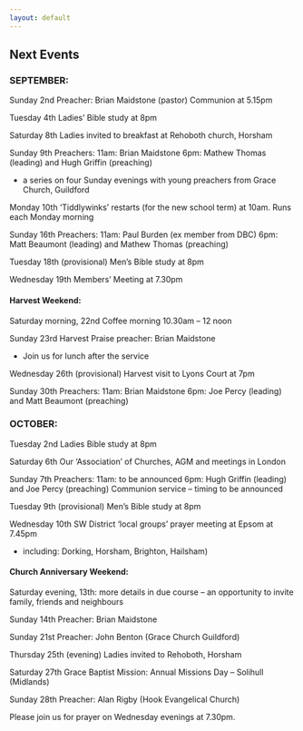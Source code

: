 ```yaml
---
layout: default
---
```


## **Next Events**

### **SEPTEMBER:** 

Sunday 2nd  Preacher: Brian Maidstone (pastor)	Communion at 5.15pm 

Tuesday 4th   Ladies’ Bible study at 8pm

Saturday 8th  Ladies invited to breakfast at Rehoboth church, Horsham

Sunday 9th  Preachers: 11am: Brian Maidstone 
                       6pm: Mathew Thomas (leading) and Hugh Griffin (preaching)
- a series on four Sunday evenings with young preachers from Grace Church, Guildford

Monday 10th ‘Tiddlywinks’ restarts (for the new school term) at 10am. Runs each Monday morning

Sunday 16th Preachers: 11am: Paul Burden (ex member from DBC)
                        6pm: Matt Beaumont (leading) and Mathew Thomas (preaching)

Tuesday 18th (provisional) Men’s Bible study at 8pm

Wednesday 19th Members’ Meeting at 7.30pm

#### **Harvest Weekend:**
   Saturday morning, 22nd  Coffee morning 10.30am – 12 noon

   Sunday 23rd Harvest Praise preacher: Brian Maidstone
- Join us for lunch after the service

Wednesday 26th (provisional) Harvest visit to Lyons Court at 7pm 

Sunday 30th Preachers: 11am: Brian Maidstone
                       6pm: Joe Percy (leading) and Matt Beaumont (preaching)


### **OCTOBER:** 

Tuesday 2nd Ladies Bible study at 8pm

Saturday 6th Our ‘Association’ of Churches, AGM and meetings in London  
                                                                                                                                   
Sunday 7th Preachers:  11am: to be announced
                       6pm:  Hugh Griffin (leading) and Joe Percy (preaching)
                       Communion service – timing to be announced

Tuesday 9th (provisional) Men’s Bible study at 8pm

Wednesday 10th SW District ‘local groups’ prayer meeting at Epsom at 7.45pm
- including: Dorking, Horsham, Brighton, Hailsham)

#### **Church Anniversary Weekend:**
   Saturday evening, 13th: more details in due course
– an opportunity to invite family, friends and neighbours

   Sunday 14th Preacher: Brian Maidstone

Sunday 21st Preacher: John Benton (Grace Church Guildford)

Thursday 25th (evening) Ladies invited to Rehoboth, Horsham

Saturday 27th Grace Baptist Mission:  Annual Missions Day – Solihull (Midlands)

Sunday 28th Preacher: Alan Rigby (Hook Evangelical Church)



Please join us for prayer on Wednesday evenings at 7.30pm.

